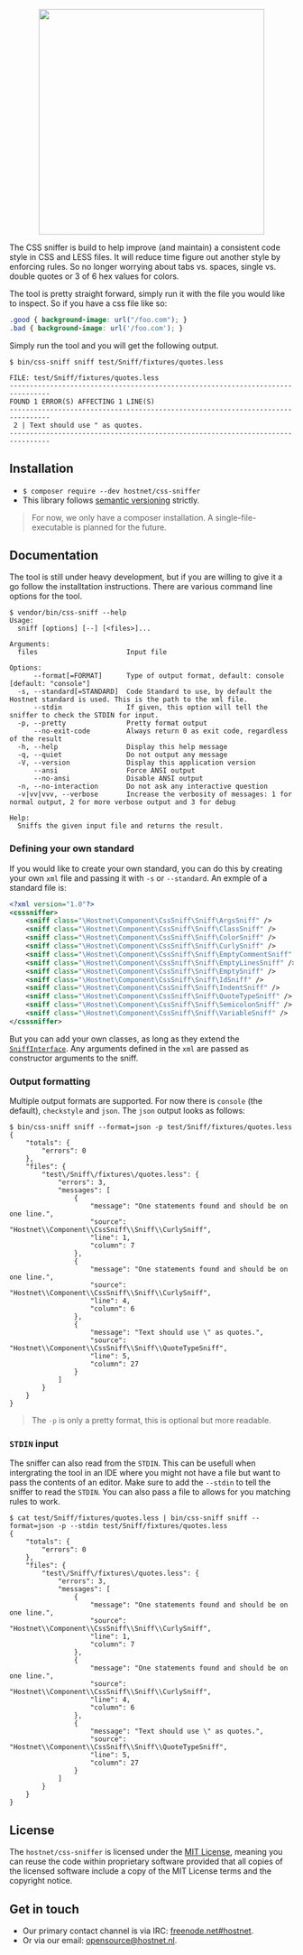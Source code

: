 <p align="center"><a href="http://www.hostnet.nl" target="_blank">
    <img width="400" src="https://www.hostnet.nl/images/hostnet.svg">
</a></p>

The CSS sniffer is build to help improve (and maintain) a consistent code style in CSS and LESS files. It will reduce time figure out another style by enforcing rules. So no longer worrying about tabs vs. spaces, single vs. double quotes or 3 of 6 hex values for colors.

The tool is pretty straight forward, simply run it with the file you would like to inspect. So if you have a css file like so:
```css
.good { background-image: url("/foo.com"); }
.bad { background-image: url('/foo.com'); }
```
Simply run the tool and you will get the following output.
```
$ bin/css-sniff sniff test/Sniff/fixtures/quotes.less

FILE: test/Sniff/fixtures/quotes.less
--------------------------------------------------------------------------------
FOUND 1 ERROR(S) AFFECTING 1 LINE(S)
--------------------------------------------------------------------------------
 2 | Text should use " as quotes.
--------------------------------------------------------------------------------
```

Installation
------------
 * `$ composer require --dev hostnet/css-sniffer`
 * This library follows [semantic versioning](http://semver.org/) strictly.
> For now, we only have a composer installation. A single-file-executable is planned for the future.

Documentation
-------------
The tool is still under heavy development, but if you are willing to give it a go follow the installtation instructions. There are various command line options for the tool.

```
$ vendor/bin/css-sniff --help
Usage:
  sniff [options] [--] [<files>]...

Arguments:
  files                      Input file

Options:
      --format[=FORMAT]      Type of output format, default: console [default: "console"]
  -s, --standard[=STANDARD]  Code Standard to use, by default the Hostnet standard is used. This is the path to the xml file.
      --stdin                If given, this option will tell the sniffer to check the STDIN for input.
  -p, --pretty               Pretty format output
      --no-exit-code         Always return 0 as exit code, regardless of the result
  -h, --help                 Display this help message
  -q, --quiet                Do not output any message
  -V, --version              Display this application version
      --ansi                 Force ANSI output
      --no-ansi              Disable ANSI output
  -n, --no-interaction       Do not ask any interactive question
  -v|vv|vvv, --verbose       Increase the verbosity of messages: 1 for normal output, 2 for more verbose output and 3 for debug

Help:
  Sniffs the given input file and returns the result.
```

### Defining your own standard
If you would like to create your own standard, you can do this by creating your own `xml` file and passing it with `-s` or `--standard`. An exmple of a standard file is:
```xml
<?xml version="1.0"?>
<csssniffer>
    <sniff class="\Hostnet\Component\CssSniff\Sniff\ArgsSniff" />
    <sniff class="\Hostnet\Component\CssSniff\Sniff\ClassSniff" />
    <sniff class="\Hostnet\Component\CssSniff\Sniff\ColorSniff" />
    <sniff class="\Hostnet\Component\CssSniff\Sniff\CurlySniff" />
    <sniff class="\Hostnet\Component\CssSniff\Sniff\EmptyCommentSniff" />
    <sniff class="\Hostnet\Component\CssSniff\Sniff\EmptyLinesSniff" />
    <sniff class="\Hostnet\Component\CssSniff\Sniff\EmptySniff" />
    <sniff class="\Hostnet\Component\CssSniff\Sniff\IdSniff" />
    <sniff class="\Hostnet\Component\CssSniff\Sniff\IndentSniff" />
    <sniff class="\Hostnet\Component\CssSniff\Sniff\QuoteTypeSniff" />
    <sniff class="\Hostnet\Component\CssSniff\Sniff\SemicolonSniff" />
    <sniff class="\Hostnet\Component\CssSniff\Sniff\VariableSniff" />
</csssniffer>
```
But you can add your own classes, as long as they extend the [`SniffInterface`](https://github.com/hostnet/css-sniffer/blob/master/src/SniffInterface.php). Any arguments defined in the `xml` are passed as constructor arguments to the sniff.

### Output formatting
Multiple output formats are supported. For now there is `console` (the default), `checkstyle` and `json`. The `json` output looks as follows:
```
$ bin/css-sniff sniff --format=json -p test/Sniff/fixtures/quotes.less
{
    "totals": {
        "errors": 0
    },
    "files": {
        "test\/Sniff\/fixtures\/quotes.less": {
            "errors": 3,
            "messages": [
                {
                    "message": "One statements found and should be on one line.",
                    "source": "Hostnet\\Component\\CssSniff\\Sniff\\CurlySniff",
                    "line": 1,
                    "column": 7
                },
                {
                    "message": "One statements found and should be on one line.",
                    "source": "Hostnet\\Component\\CssSniff\\Sniff\\CurlySniff",
                    "line": 4,
                    "column": 6
                },
                {
                    "message": "Text should use \" as quotes.",
                    "source": "Hostnet\\Component\\CssSniff\\Sniff\\QuoteTypeSniff",
                    "line": 5,
                    "column": 27
                }
            ]
        }
    }
}

```
> The `-p` is only a pretty format, this is optional but more readable.

### `STDIN` input
The sniffer can also read from the `STDIN`. This can be usefull when intergrating the tool in an IDE where you might not have a file but want to pass the contents of an editor. Make sure to add the `--stdin` to tell the sniffer to read the `STDIN`. You can also pass a file to allows for you matching rules to work.
```
$ cat test/Sniff/fixtures/quotes.less | bin/css-sniff sniff --format=json -p --stdin test/Sniff/fixtures/quotes.less
{
    "totals": {
        "errors": 0
    },
    "files": {
        "test\/Sniff\/fixtures\/quotes.less": {
            "errors": 3,
            "messages": [
                {
                    "message": "One statements found and should be on one line.",
                    "source": "Hostnet\\Component\\CssSniff\\Sniff\\CurlySniff",
                    "line": 1,
                    "column": 7
                },
                {
                    "message": "One statements found and should be on one line.",
                    "source": "Hostnet\\Component\\CssSniff\\Sniff\\CurlySniff",
                    "line": 4,
                    "column": 6
                },
                {
                    "message": "Text should use \" as quotes.",
                    "source": "Hostnet\\Component\\CssSniff\\Sniff\\QuoteTypeSniff",
                    "line": 5,
                    "column": 27
                }
            ]
        }
    }
}
```

License
-------------
The `hostnet/css-sniffer` is licensed under the [MIT License](https://github.com/hostnet/css-sniffer/blob/master/LICENSE), meaning you can reuse the code within proprietary software provided that all copies of the licensed software include a copy of the MIT License terms and the copyright notice.

Get in touch
------------
 * Our primary contact channel is via IRC: [freenode.net#hostnet](http://webchat.freenode.net/?channels=%23hostnet).
 * Or via our email: opensource@hostnet.nl.
